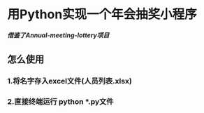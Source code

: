 # 用Python实现一个年会抽奖小程序
***借鉴了Annual-meeting-lottery项目***

## 怎么使用
### 1.将名字存入excel文件(人员列表.xlsx)
### 2.直接终端运行 python *.py文件
